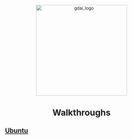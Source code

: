 <p align="center">
    <img src="https://guarddog.ai/wp-content/uploads/2024/03/purple-logo.png" alt="gdai_logo" width="300"/>
</p>

<h1 align="center">Walkthroughs</h1>


## **[Ubuntu](Community/wiki/walthroughs/Ubuntu.md)**